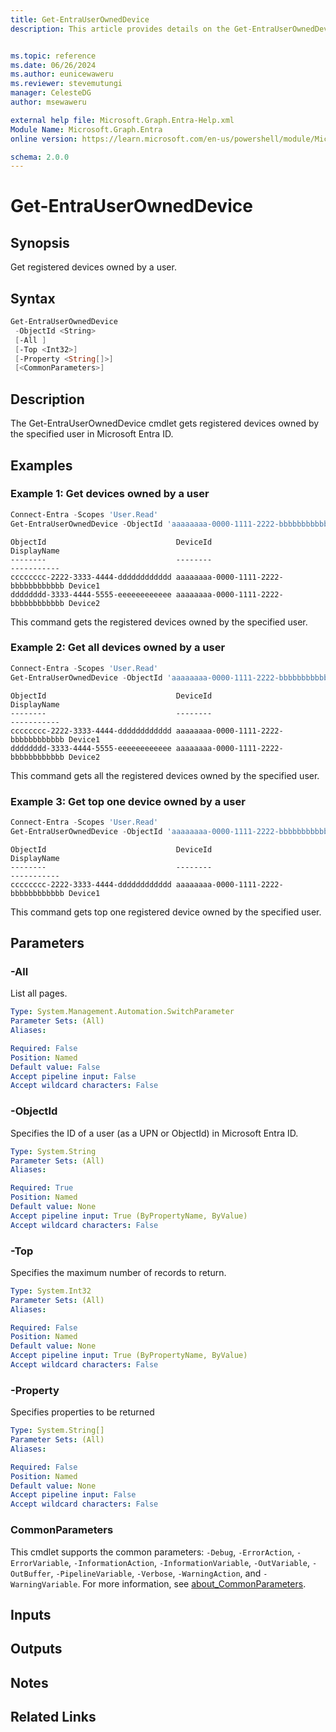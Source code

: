 ```yaml
---
title: Get-EntraUserOwnedDevice
description: This article provides details on the Get-EntraUserOwnedDevice command.


ms.topic: reference
ms.date: 06/26/2024
ms.author: eunicewaweru
ms.reviewer: stevemutungi
manager: CelesteDG
author: msewaweru

external help file: Microsoft.Graph.Entra-Help.xml
Module Name: Microsoft.Graph.Entra
online version: https://learn.microsoft.com/en-us/powershell/module/Microsoft.Graph.Entra/Get-EntraUserOwnedDevice

schema: 2.0.0
---
```


# Get-EntraUserOwnedDevice

## Synopsis

Get registered devices owned by a user.

## Syntax

```powershell
Get-EntraUserOwnedDevice
 -ObjectId <String>
 [-All ]
 [-Top <Int32>]
 [-Property <String[]>]
 [<CommonParameters>]
```

## Description

The Get-EntraUserOwnedDevice cmdlet gets registered devices owned by the specified user in Microsoft Entra ID.

## Examples

### Example 1: Get devices owned by a user

```powershell
Connect-Entra -Scopes 'User.Read'
Get-EntraUserOwnedDevice -ObjectId 'aaaaaaaa-0000-1111-2222-bbbbbbbbbbbb'
```

```Output
ObjectId                             DeviceId                             DisplayName
--------                             --------                             -----------
cccccccc-2222-3333-4444-dddddddddddd aaaaaaaa-0000-1111-2222-bbbbbbbbbbbb Device1
dddddddd-3333-4444-5555-eeeeeeeeeeee aaaaaaaa-0000-1111-2222-bbbbbbbbbbbb Device2
```

This command gets the registered devices owned by the specified user.

### Example 2: Get all devices owned by a user

```powershell
Connect-Entra -Scopes 'User.Read'
Get-EntraUserOwnedDevice -ObjectId 'aaaaaaaa-0000-1111-2222-bbbbbbbbbbbb' -All
```

```output
ObjectId                             DeviceId                             DisplayName
--------                             --------                             -----------
cccccccc-2222-3333-4444-dddddddddddd aaaaaaaa-0000-1111-2222-bbbbbbbbbbbb Device1
dddddddd-3333-4444-5555-eeeeeeeeeeee aaaaaaaa-0000-1111-2222-bbbbbbbbbbbb Device2
```

This command gets all the registered devices owned by the specified user.

### Example 3: Get top one device owned by a user

```powershell
Connect-Entra -Scopes 'User.Read'
Get-EntraUserOwnedDevice -ObjectId 'aaaaaaaa-0000-1111-2222-bbbbbbbbbbbb' -Top 1
```

```Output
ObjectId                             DeviceId                             DisplayName
--------                             --------                             -----------
cccccccc-2222-3333-4444-dddddddddddd aaaaaaaa-0000-1111-2222-bbbbbbbbbbbb Device1
```

This command gets top one registered device owned by the specified user.

## Parameters

### -All

List all pages.

```yaml
Type: System.Management.Automation.SwitchParameter
Parameter Sets: (All)
Aliases:

Required: False
Position: Named
Default value: False
Accept pipeline input: False
Accept wildcard characters: False
```

### -ObjectId

Specifies the ID of a user (as a UPN or ObjectId) in Microsoft Entra ID.

```yaml
Type: System.String
Parameter Sets: (All)
Aliases:

Required: True
Position: Named
Default value: None
Accept pipeline input: True (ByPropertyName, ByValue)
Accept wildcard characters: False
```

### -Top

Specifies the maximum number of records to return.

```yaml
Type: System.Int32
Parameter Sets: (All)
Aliases:

Required: False
Position: Named
Default value: None
Accept pipeline input: True (ByPropertyName, ByValue)
Accept wildcard characters: False
```

### -Property

Specifies properties to be returned

```yaml
Type: System.String[]
Parameter Sets: (All)
Aliases:

Required: False
Position: Named
Default value: None
Accept pipeline input: False
Accept wildcard characters: False
```

### CommonParameters

This cmdlet supports the common parameters: `-Debug`, `-ErrorAction`, `-ErrorVariable`, `-InformationAction`, `-InformationVariable`, `-OutVariable`, `-OutBuffer`, `-PipelineVariable`, `-Verbose`, `-WarningAction`, and `-WarningVariable`. For more information, see [about_CommonParameters](https://go.microsoft.com/fwlink/?LinkID=113216).

## Inputs

## Outputs

## Notes

## Related Links
